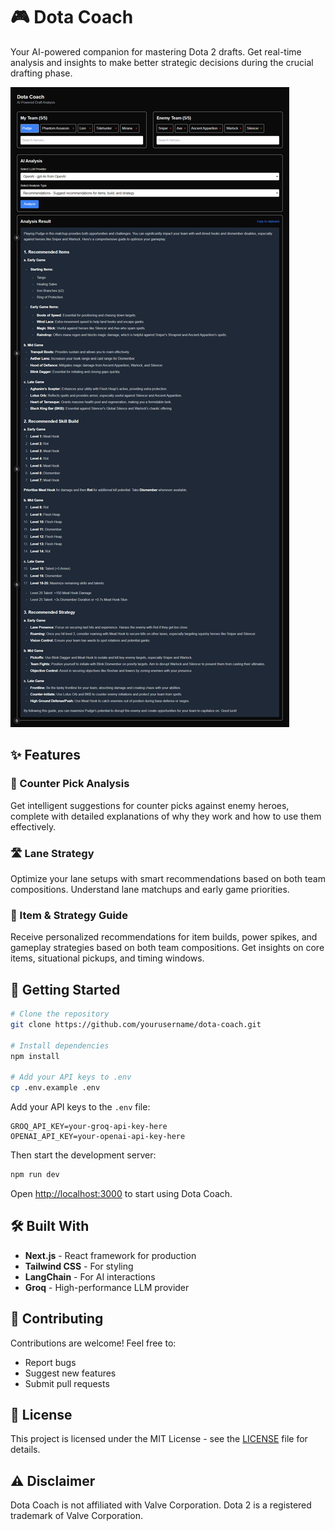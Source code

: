 # 🎮 Dota Coach

Your AI-powered companion for mastering Dota 2 drafts. Get real-time analysis and insights to make better strategic decisions during the crucial drafting phase.

![Dota Coach Screenshot](screenshot.png)

## ✨ Features

### 🎯 Counter Pick Analysis
Get intelligent suggestions for counter picks against enemy heroes, complete with detailed explanations of why they work and how to use them effectively.

### 🛣️ Lane Strategy
Optimize your lane setups with smart recommendations based on both team compositions. Understand lane matchups and early game priorities.

### 🎒 Item & Strategy Guide
Receive personalized recommendations for item builds, power spikes, and gameplay strategies based on both team compositions. Get insights on core items, situational pickups, and timing windows.

## 🚀 Getting Started

```bash
# Clone the repository
git clone https://github.com/yourusername/dota-coach.git

# Install dependencies
npm install

# Add your API keys to .env
cp .env.example .env
```

Add your API keys to the `.env` file:
```env
GROQ_API_KEY=your-groq-api-key-here
OPENAI_API_KEY=your-openai-api-key-here
```

Then start the development server:
```bash
npm run dev
```

Open [http://localhost:3000](http://localhost:3000) to start using Dota Coach.

## 🛠️ Built With

- **Next.js** - React framework for production
- **Tailwind CSS** - For styling
- **LangChain** - For AI interactions
- **Groq** - High-performance LLM provider

## 🤝 Contributing

Contributions are welcome! Feel free to:
- Report bugs
- Suggest new features
- Submit pull requests

## 📝 License

This project is licensed under the MIT License - see the [LICENSE](LICENSE) file for details.

## ⚠️ Disclaimer

Dota Coach is not affiliated with Valve Corporation. Dota 2 is a registered trademark of Valve Corporation.
